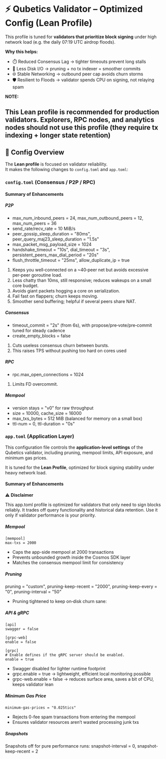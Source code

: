 # ⚡ Qubetics Validator – Optimized Config (Lean Profile)

This profile is tuned for **validators that prioritize block signing** under high network load (e.g. the daily 07:19 UTC airdrop floods).  

**Why this helps:**

* ⏱️ Reduced Consensus Lag → tighter timeouts prevent long stalls
* 💾 Less Disk I/O → pruning + no tx indexer = smoother commits
* 🌐 Stable Networking → outbound peer cap avoids churn storms
* 🛡️ Resilient to Floods → validator spends CPU on signing, not relaying spam

**NOTE:**

This Lean profile is recommended for production validators. Explorers, RPC nodes, and analytics nodes should not use this profile (they require tx indexing + longer state retention)
---

## 🔧 Config Overview

The **Lean profile** is focused on validator reliability.  
It makes the following changes to `config.toml` and `app.toml`:

### `config.toml` (Consensus / P2P / RPC)

#### Summary of Enhancements

##### P2P
* max_num_inbound_peers = 24, max_num_outbound_peers = 12, max_num_peers = 36
* send_rate/recv_rate = 10 MiB/s
* peer_gossip_sleep_duration = "80ms", peer_query_maj23_sleep_duration = "1.5s"
* max_packet_msg_payload_size = 1024
* handshake_timeout = "10s", dial_timeout = "3s", persistent_peers_max_dial_period = "20s"
* flush_throttle_timeout = "25ms", allow_duplicate_ip = true

1. Keeps you well‑connected on a ~40‑peer net but avoids excessive per‑peer goroutine load.
2. Less chatty than 10ms, still responsive; reduces wakeups on a small core budget.
3. Avoids giant packets hogging a core on serialization.
4. Fail fast on flappers; churn keeps moving.
5. Smoother send buffering; helpful if several peers share NAT.


##### Consensus
* timeout_commit = "2s" (from 6s), with propose/pre‑vote/pre‑commit tuned for steady cadence
* create_empty_blocks = false

1. Cuts useless consensus churn between bursts.
2. This raises TPS without pushing too hard on cores used

##### RPC
* rpc.max_open_connections = 1024

1. Limits FD overcommit.

##### Mempool
* version stays = "v0" for raw throughput
* size = 10000, cache_size = 16000
* max_txs_bytes = 512 MiB (balanced for memory on a small box)
* ttl-num = 0, ttl-duration = "0s"

### `app.toml` (Application Layer)

This configuration file controls the **application-level settings** of the Qubetics validator, including pruning, mempool limits, API exposure, and minimum gas prices.  

It is tuned for the **Lean Profile**, optimized for block signing stability under heavy network load.

#### Summary of Enhancements

⚠️ **Disclaimer**

This app.toml profile is optimized for validators that only need to sign blocks reliably.
It trades off query functionality and historical data retention.
Use it only if validator performance is your priority.

##### Mempool
```
[mempool]
max-txs = 2000
```

* Caps the app-side mempool at 2000 transactions
* Prevents unbounded growth inside the Cosmos SDK layer
* Matches the consensus mempool limit for consistency


##### Pruning

pruning = "custom", pruning-keep-recent = "2000", pruning-keep-every = "0", pruning-interval = "50"

* Pruning tightened to keep on‑disk churn sane:

##### API & gRPC
```
[api]
swagger = false

[grpc-web]
enable = false

[grpc]
# Enable defines if the gRPC server should be enabled.
enable = true
```

* Swagger disabled for lighter runtime footprint
* grpc.enable = true → lightweight, efficient local monitoring possible
* grpc-web.enable = false → reduces surface area, saves a bit of CPU, keeps validator lean

##### Minimum Gas Price

```
minimum-gas-prices = "0.025tics"
```

* Rejects 0-fee spam transactions from entering the mempool
* Ensures validator resources aren’t wasted processing junk txs

##### Snapshots

Snapshots off for pure performance runs: snapshot-interval = 0, snapshot-keep-recent = 2